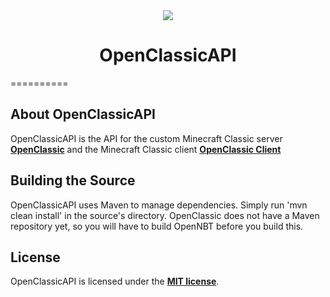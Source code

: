 <center><img src="http://i.imgur.com/OPmKV.png" /></center>
<b><center><h1>OpenClassicAPI</h></center></b>
==========



<b>About OpenClassicAPI</b>
--------

OpenClassicAPI is the API for the custom Minecraft Classic server <b>[OpenClassic](http://github.com/Steveice10/OpenClassic/)</b> and the Minecraft Classic client <b>[OpenClassic Client](http://github.com/Steveice10/OpenClassic-Client/)</b>


<b>Building the Source</b>
--------

OpenClassicAPI uses Maven to manage dependencies. Simply run 'mvn clean install' in the source's directory. OpenClassic does not have a Maven repository yet, so you will have to build OpenNBT before you build this.


<b>License</b>
---------

OpenClassicAPI is licensed under the <b>[MIT license](http://www.opensource.org/licenses/mit-license.html)</b>.

